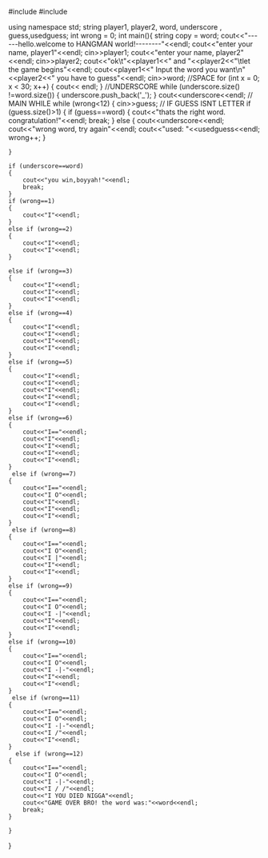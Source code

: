 #include<iostream>
#include<string>

using namespace std;
string player1, player2, word, underscore , guess,usedguess;
int wrong = 0;
int main(){
    string copy = word;
    cout<<"------hello.welcome to HANGMAN world!--------"<<endl;
    cout<<"enter your name, player1"<<endl;
    cin>>player1;
    cout<<"enter your name, player2"<<endl;
    cin>>player2;
    cout<<"ok\t"<<player1<<" and "<<player2<<"\tlet the game begins"<<endl;
    cout<<player1<<" Input the word you want\n"<<player2<<" you have to guess"<<endl;
    cin>>word;
    //SPACE
    for (int x = 0; x < 30; x++)
    {
        cout<< endl;
    }
    //UNDERSCORE
    while (underscore.size() !=word.size())
    {
        underscore.push_back('_');
    }
    cout<<underscore<<endl;
    // MAIN WHILE
    while (wrong<12)
    {
        cin>>guess;
    // IF GUESS ISNT LETTER
    if (guess.size()>1)
    {
        if (guess==word)
        {
            cout<<"thats the right word. congratulation!"<<endl;
            break;
        }
        else
        {
            cout<<underscore<<endl;
            cout<<"wrong word, try again"<<endl;
            cout<<"used: "<<usedguess<<endl;
            wrong++;
        }
        
    }
    
    if (underscore==word)
    {
        cout<<"you win,boyyah!"<<endl;
        break;
    }
    if (wrong==1)
    {
        cout<<"I"<<endl;
    }
    else if (wrong==2)
    {
        cout<<"I"<<endl;
        cout<<"I"<<endl;
    }
    
    else if (wrong==3)
    {
        cout<<"I"<<endl;
        cout<<"I"<<endl;
        cout<<"I"<<endl;
    }
    else if (wrong==4)
    {
        cout<<"I"<<endl;
        cout<<"I"<<endl;
        cout<<"I"<<endl;
        cout<<"I"<<endl;
    }
    else if (wrong==5)
    {
        cout<<"I"<<endl;
        cout<<"I"<<endl;
        cout<<"I"<<endl;
        cout<<"I"<<endl;
        cout<<"I"<<endl;
    }
    else if (wrong==6)
    {
        cout<<"I=="<<endl;
        cout<<"I"<<endl;
        cout<<"I"<<endl;
        cout<<"I"<<endl;
        cout<<"I"<<endl;
    }
     else if (wrong==7)
    {
        cout<<"I=="<<endl;
        cout<<"I O"<<endl;
        cout<<"I"<<endl;
        cout<<"I"<<endl;
        cout<<"I"<<endl;
    }
     else if (wrong==8)
    {
        cout<<"I=="<<endl;
        cout<<"I O"<<endl;
        cout<<"I |"<<endl;
        cout<<"I"<<endl;
        cout<<"I"<<endl;
    }
    else if (wrong==9)
    {
        cout<<"I=="<<endl;
        cout<<"I O"<<endl;
        cout<<"I -|"<<endl;
        cout<<"I"<<endl;
        cout<<"I"<<endl;
    }
    else if (wrong==10)
    {
        cout<<"I=="<<endl;
        cout<<"I O"<<endl;
        cout<<"I -|-"<<endl;
        cout<<"I"<<endl;
        cout<<"I"<<endl;
    }
     else if (wrong==11)
    {
        cout<<"I=="<<endl;
        cout<<"I O"<<endl;
        cout<<"I -|-"<<endl;
        cout<<"I /"<<endl;
        cout<<"I"<<endl;
    }
      else if (wrong==12)
    {
        cout<<"I=="<<endl;
        cout<<"I O"<<endl;
        cout<<"I -|-"<<endl;
        cout<<"I / /"<<endl;
        cout<<"I YOU DIED NIGGA"<<endl;
        cout<<"GAME OVER BRO! the word was:"<<word<<endl;
        break;
    }
    
    }
}
